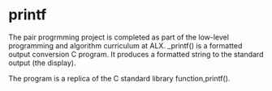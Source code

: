 # printf

The pair progrmming project is completed as part of the low-level programming and algorithm curriculum at ALX. _printf() is a formatted output conversion C program. It produces a formatted string to the standard output (the display).

The program is a replica of the C standard library function,printf().

